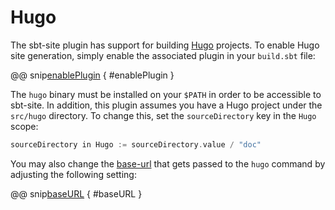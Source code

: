 # Hugo

The sbt-site plugin has support for building [Hugo] projects. To enable Hugo site generation, simply enable the associated plugin in your `build.sbt` file:

@@ snip[enablePlugin](../../../sbt-test/hugo/can-use-hugo/build.sbt) { #enablePlugin }

The `hugo` binary must be installed on your `$PATH` in order to be accessible to sbt-site. In addition, this plugin assumes you have a Hugo project under the `src/hugo` directory. To change this, set the `sourceDirectory` key in the `Hugo` scope:

```sbt
sourceDirectory in Hugo := sourceDirectory.value / "doc"
```

You may also change the [base-url](https://gohugo.io/overview/configuration/) that gets passed to the `hugo` command by adjusting the following setting:

@@ snip[baseURL](../../../sbt-test/hugo/can-use-hugo/build.sbt) { #baseURL }

[Hugo]: http://gohugo.io/
